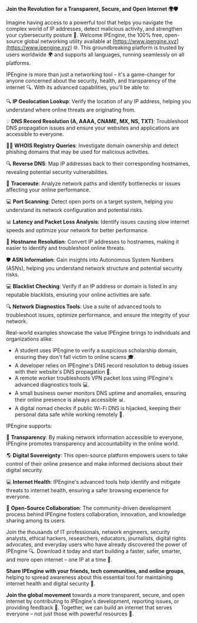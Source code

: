 **Join the Revolution for a Transparent, Secure, and Open Internet 🌍🛡️**

Imagine having access to a powerful tool that helps you navigate the complex world of IP addresses, detect malicious activity, and strengthen your cybersecurity posture 🔐. Welcome IPEngine, the 100% free, open-source global networking utility available at [https://www.ipengine.xyz](https://www.ipengine.xyz) 🌐. This groundbreaking platform is trusted by users worldwide 🌍 and supports all languages, running seamlessly on all platforms.

IPEngine is more than just a networking tool – it's a game-changer for anyone concerned about the security, health, and transparency of the internet 🔍. With its advanced capabilities, you'll be able to:

🔍 **IP Geolocation Lookup**: Verify the location of any IP address, helping you understand where online threats are originating from.

💡 **DNS Record Resolution (A, AAAA, CNAME, MX, NS, TXT)**: Troubleshoot DNS propagation issues and ensure your websites and applications are accessible to everyone.

🕵️‍♀️ **WHOIS Registry Queries**: Investigate domain ownership and detect phishing domains that may be used for malicious activities.

🔍 **Reverse DNS**: Map IP addresses back to their corresponding hostnames, revealing potential security vulnerabilities.

📡 **Traceroute**: Analyze network paths and identify bottlenecks or issues affecting your online performance.

💻 **Port Scanning**: Detect open ports on a target system, helping you understand its network configuration and potential risks.

📊 **Latency and Packet Loss Analysis**: Identify issues causing slow internet speeds and optimize your network for better performance.

🔑 **Hostname Resolution**: Convert IP addresses to hostnames, making it easier to identify and troubleshoot online threats.

🛡️ **ASN Information**: Gain insights into Autonomous System Numbers (ASNs), helping you understand network structure and potential security risks.

💻 **Blacklist Checking**: Verify if an IP address or domain is listed in any reputable blacklists, ensuring your online activities are safe.

🔍 **Network Diagnostics Tools**: Use a suite of advanced tools to troubleshoot issues, optimize performance, and ensure the integrity of your network.

Real-world examples showcase the value IPEngine brings to individuals and organizations alike:

* A student uses IPEngine to verify a suspicious scholarship domain, ensuring they don't fall victim to online scams 🎓.
* A developer relies on IPEngine's DNS record resolution to debug issues with their website's DNS propagation 🤖.
* A remote worker troubleshoots VPN packet loss using IPEngine's advanced diagnostics tools 💻.
* A small business owner monitors DNS uptime and anomalies, ensuring their online presence is always accessible 📊.
* A digital nomad checks if public Wi-Fi DNS is hijacked, keeping their personal data safe while working remotely 🌴.

IPEngine supports:

🔑 **Transparency**: By making network information accessible to everyone, IPEngine promotes transparency and accountability in the online world.

🌎 **Digital Sovereignty**: This open-source platform empowers users to take control of their online presence and make informed decisions about their digital security.

💻 **Internet Health**: IPEngine's advanced tools help identify and mitigate threats to internet health, ensuring a safer browsing experience for everyone.

🤝 **Open-Source Collaboration**: The community-driven development process behind IPEngine fosters collaboration, innovation, and knowledge sharing among its users.

Join the thousands of IT professionals, network engineers, security analysts, ethical hackers, researchers, educators, journalists, digital rights advocates, and everyday users who have already discovered the power of IPEngine 🔍. Download it today and start building a faster, safer, smarter, and more open internet – one IP at a time 🚀.

**Share IPEngine with your friends, tech communities, and online groups**, helping to spread awareness about this essential tool for maintaining internet health and digital security 🔗.

**Join the global movement** towards a more transparent, secure, and open internet by contributing to IPEngine's development, reporting issues, or providing feedback 🤝. Together, we can build an internet that serves everyone – not just those with powerful resources 💪.